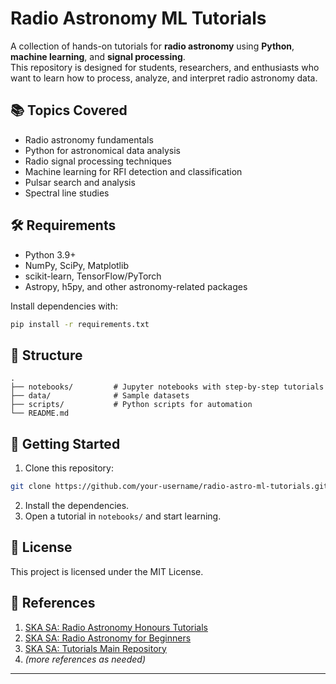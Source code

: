 # Radio Astronomy ML Tutorials

A collection of hands-on tutorials for **radio astronomy** using **Python**, **machine learning**, and **signal processing**.  
This repository is designed for students, researchers, and enthusiasts who want to learn how to process, analyze, and interpret radio astronomy data.

## 📚 Topics Covered

- Radio astronomy fundamentals
- Python for astronomical data analysis
- Radio signal processing techniques
- Machine learning for RFI detection and classification
- Pulsar search and analysis
- Spectral line studies

## 🛠 Requirements

- Python 3.9+
- NumPy, SciPy, Matplotlib
- scikit-learn, TensorFlow/PyTorch
- Astropy, h5py, and other astronomy-related packages

Install dependencies with:

```bash
pip install -r requirements.txt
```

## 📂 Structure

```
.
├── notebooks/         # Jupyter notebooks with step-by-step tutorials
├── data/              # Sample datasets
├── scripts/           # Python scripts for automation
└── README.md
```

## 🚀 Getting Started

1. Clone this repository:

```bash
git clone https://github.com/your-username/radio-astro-ml-tutorials.git
```

2. Install the dependencies.
3. Open a tutorial in `notebooks/` and start learning.

## 📜 License

This project is licensed under the MIT License.

## 📖 References

1. [SKA SA: Radio Astronomy Honours Tutorials](https://github.com/ska-sa/tutorials/tree/master/2_Radio_Astronomy_Honours)
2. [SKA SA: Radio Astronomy for Beginners](https://github.com/ska-sa/radio-astronomy-for-beginners)
3. [SKA SA: Tutorials Main Repository](https://github.com/ska-sa/tutorials/tree/master)
4. *(more references as needed)*

---
